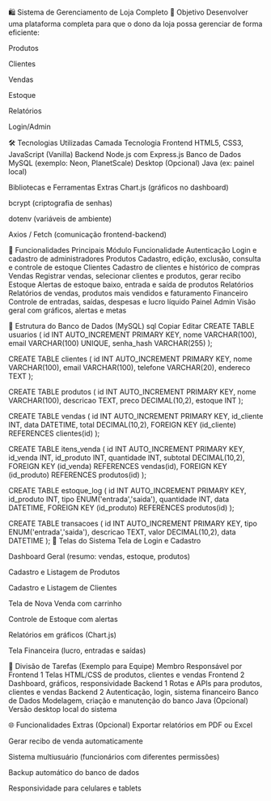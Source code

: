🛍️ Sistema de Gerenciamento de Loja Completo
🎯 Objetivo
Desenvolver uma plataforma completa para que o dono da loja possa gerenciar de forma eficiente:

Produtos

Clientes

Vendas

Estoque

Relatórios

Login/Admin

🛠️ Tecnologias Utilizadas
Camada	Tecnologia
Frontend	HTML5, CSS3, JavaScript (Vanilla)
Backend	Node.js com Express.js
Banco de Dados	MySQL (exemplo: Neon, PlanetScale)
Desktop (Opcional)	Java (ex: painel local)

Bibliotecas e Ferramentas Extras
Chart.js (gráficos no dashboard)

bcrypt (criptografia de senhas)

dotenv (variáveis de ambiente)

Axios / Fetch (comunicação frontend-backend)

🧱 Funcionalidades Principais
Módulo	Funcionalidade
Autenticação	Login e cadastro de administradores
Produtos	Cadastro, edição, exclusão, consulta e controle de estoque
Clientes	Cadastro de clientes e histórico de compras
Vendas	Registrar vendas, selecionar clientes e produtos, gerar recibo
Estoque	Alertas de estoque baixo, entrada e saída de produtos
Relatórios	Relatórios de vendas, produtos mais vendidos e faturamento
Financeiro	Controle de entradas, saídas, despesas e lucro líquido
Painel Admin	Visão geral com gráficos, alertas e metas

🧩 Estrutura do Banco de Dados (MySQL)
sql
Copiar
Editar
CREATE TABLE usuarios (
  id INT AUTO_INCREMENT PRIMARY KEY,
  nome VARCHAR(100),
  email VARCHAR(100) UNIQUE,
  senha_hash VARCHAR(255)
);

CREATE TABLE clientes (
  id INT AUTO_INCREMENT PRIMARY KEY,
  nome VARCHAR(100),
  email VARCHAR(100),
  telefone VARCHAR(20),
  endereco TEXT
);

CREATE TABLE produtos (
  id INT AUTO_INCREMENT PRIMARY KEY,
  nome VARCHAR(100),
  descricao TEXT,
  preco DECIMAL(10,2),
  estoque INT
);

CREATE TABLE vendas (
  id INT AUTO_INCREMENT PRIMARY KEY,
  id_cliente INT,
  data DATETIME,
  total DECIMAL(10,2),
  FOREIGN KEY (id_cliente) REFERENCES clientes(id)
);

CREATE TABLE itens_venda (
  id INT AUTO_INCREMENT PRIMARY KEY,
  id_venda INT,
  id_produto INT,
  quantidade INT,
  subtotal DECIMAL(10,2),
  FOREIGN KEY (id_venda) REFERENCES vendas(id),
  FOREIGN KEY (id_produto) REFERENCES produtos(id)
);

CREATE TABLE estoque_log (
  id INT AUTO_INCREMENT PRIMARY KEY,
  id_produto INT,
  tipo ENUM('entrada','saida'),
  quantidade INT,
  data DATETIME,
  FOREIGN KEY (id_produto) REFERENCES produtos(id)
);

CREATE TABLE transacoes (
  id INT AUTO_INCREMENT PRIMARY KEY,
  tipo ENUM('entrada','saida'),
  descricao TEXT,
  valor DECIMAL(10,2),
  data DATETIME
);
📱 Telas do Sistema
Tela de Login e Cadastro

Dashboard Geral (resumo: vendas, estoque, produtos)

Cadastro e Listagem de Produtos

Cadastro e Listagem de Clientes

Tela de Nova Venda com carrinho

Controle de Estoque com alertas

Relatórios em gráficos (Chart.js)

Tela Financeira (lucro, entradas e saídas)

👥 Divisão de Tarefas (Exemplo para Equipe)
Membro	Responsável por
Frontend 1	Telas HTML/CSS de produtos, clientes e vendas
Frontend 2	Dashboard, gráficos, responsividade
Backend 1	Rotas e APIs para produtos, clientes e vendas
Backend 2	Autenticação, login, sistema financeiro
Banco de Dados	Modelagem, criação e manutenção do banco
Java (Opcional)	Versão desktop local do sistema

🌐 Funcionalidades Extras (Opcional)
Exportar relatórios em PDF ou Excel

Gerar recibo de venda automaticamente

Sistema multiusuário (funcionários com diferentes permissões)

Backup automático do banco de dados

Responsividade para celulares e tablets
